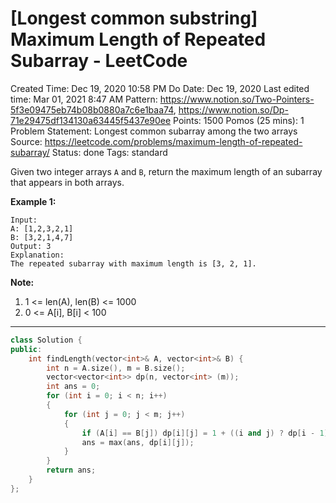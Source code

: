 # [Longest common substring] Maximum Length of Repeated Subarray - LeetCode

Created Time: Dec 19, 2020 10:58 PM
Do Date: Dec 19, 2020
Last edited time: Mar 01, 2021 8:47 AM
Pattern: https://www.notion.so/Two-Pointers-5f3e09475eb74b08b0880a7c6e1baa74, https://www.notion.so/Dp-71e29475df134130a63445f5437e90ee
Points: 1500
Pomos (25 mins): 1
Problem Statement: Longest common subarray among the two arrays
Source: https://leetcode.com/problems/maximum-length-of-repeated-subarray/
Status: done
Tags: standard

Given two integer arrays `A` and `B`, return the maximum length of an subarray that appears in both arrays.

**Example 1:**

```
Input:
A: [1,2,3,2,1]
B: [3,2,1,4,7]
Output: 3
Explanation: 
The repeated subarray with maximum length is [3, 2, 1].
```

**Note:**

1. 1 <= len(A), len(B) <= 1000
2. 0 <= A[i], B[i] < 100

---

```cpp
class Solution {
public:
    int findLength(vector<int>& A, vector<int>& B) {
        int n = A.size(), m = B.size(); 
        vector<vector<int>> dp(n, vector<int> (m));
        int ans = 0; 
        for (int i = 0; i < n; i++)
        {
            for (int j = 0; j < m; j++)
            {
                if (A[i] == B[j]) dp[i][j] = 1 + ((i and j) ? dp[i - 1][j - 1] : 0);
                ans = max(ans, dp[i][j]); 
            }
        }
        return ans; 
    }
};
```